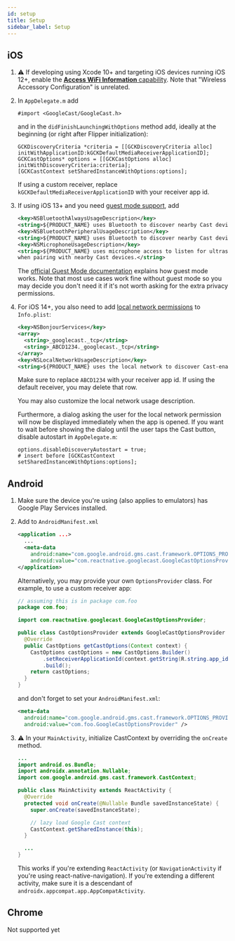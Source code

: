```yaml
---
id: setup
title: Setup
sidebar_label: Setup
---
```


## iOS

1. ⚠️ If developing using Xcode 10+ and targeting iOS devices running iOS 12+, enable the [**Access WiFi Information** capability](https://developers.google.com/cast/docs/ios_sender/#xcode_10). Note that "Wireless Accessory Configuration" is unrelated.

2. In `AppDelegate.m` add

   ```obj-c
   #import <GoogleCast/GoogleCast.h>
   ```

   and in the `didFinishLaunchingWithOptions` method add, ideally at the beginning (or right after Flipper initialization):

   ```obj-c
   GCKDiscoveryCriteria *criteria = [[GCKDiscoveryCriteria alloc] initWithApplicationID:kGCKDefaultMediaReceiverApplicationID];
   GCKCastOptions* options = [[GCKCastOptions alloc] initWithDiscoveryCriteria:criteria];
   [GCKCastContext setSharedInstanceWithOptions:options];
   ```

   If using a custom receiver, replace `kGCKDefaultMediaReceiverApplicationID` with your receiver app id.

3. If using iOS 13+ and you need [guest mode support](https://developers.google.com/cast/docs/ios_sender/ios_permissions_changes#need_to_keep_guest_mode_support), add

   ```xml
   <key>NSBluetoothAlwaysUsageDescription</key>
   <string>${PRODUCT_NAME} uses Bluetooth to discover nearby Cast devices.</string>
   <key>NSBluetoothPeripheralUsageDescription</key>
   <string>${PRODUCT_NAME} uses Bluetooth to discover nearby Cast devices.</string>
   <key>NSMicrophoneUsageDescription</key>
   <string>${PRODUCT_NAME} uses microphone access to listen for ultrasonic tokens
   when pairing with nearby Cast devices.</string>
   ```

   The [official Guest Mode documentation](https://developers.google.com/cast/docs/guest_mode) explains how guest mode works. Note that most use cases work fine without guest mode so you may decide you don't need it if it's not worth asking for the extra privacy permissions.

4. For iOS 14+, you also need to add [local network permissions](https://developers.google.com/cast/docs/ios_sender/ios_permissions_changes#updating_your_app_on_ios_14) to `Info.plist`:

   ```xml
   <key>NSBonjourServices</key>
   <array>
     <string>_googlecast._tcp</string>
     <string>_ABCD1234._googlecast._tcp</string>
   </array>
   <key>NSLocalNetworkUsageDescription</key>
   <string>${PRODUCT_NAME} uses the local network to discover Cast-enabled devices on your WiFi network.</string>
   ```

   Make sure to replace `ABCD1234` with your receiver app id. If using the default receiver, you may delete that row.

   You may also customize the local network usage description.

   Furthermore, a dialog asking the user for the local network permission will now be displayed immediately when the app is opened. If you want to wait before showing the dialog until the user taps the Cast button, disable autostart in `AppDelegate.m`:

   ```obj-c
   options.disableDiscoveryAutostart = true;
   # insert before [GCKCastContext setSharedInstanceWithOptions:options];
   ```

## Android

1. Make sure the device you're using (also applies to emulators) has Google Play Services installed.

2. Add to `AndroidManifest.xml`

   ```xml
   <application ...>
     ...
     <meta-data
       android:name="com.google.android.gms.cast.framework.OPTIONS_PROVIDER_CLASS_NAME"
       android:value="com.reactnative.googlecast.GoogleCastOptionsProvider" />
   </application>
   ```

   Alternatively, you may provide your own `OptionsProvider` class. For example, to use a custom receiver app:

   ```java
   // assuming this is in package com.foo
   package com.foo;

   import com.reactnative.googlecast.GoogleCastOptionsProvider;

   public class CastOptionsProvider extends GoogleCastOptionsProvider {
     @Override
     public CastOptions getCastOptions(Context context) {
       CastOptions castOptions = new CastOptions.Builder()
           .setReceiverApplicationId(context.getString(R.string.app_id))
           .build();
       return castOptions;
     }
   }
   ```

   and don't forget to set your `AndroidManifest.xml`:

   ```xml
   <meta-data
     android:name="com.google.android.gms.cast.framework.OPTIONS_PROVIDER_CLASS_NAME"
     android:value="com.foo.GoogleCastOptionsProvider" />
   ```

3. ⚠️ In your `MainActivity`, initialize CastContext by overriding the `onCreate` method.

   ```java
   ...
   import android.os.Bundle;
   import androidx.annotation.Nullable;
   import com.google.android.gms.cast.framework.CastContext;

   public class MainActivity extends ReactActivity {
     @Override
     protected void onCreate(@Nullable Bundle savedInstanceState) {
       super.onCreate(savedInstanceState);

       // lazy load Google Cast context
       CastContext.getSharedInstance(this);
     }

     ...
   }
   ```

   This works if you're extending `ReactActivity` (or `NavigationActivity` if you're using react-native-navigation). If you're extending a different activity, make sure it is a descendant of `androidx.appcompat.app.AppCompatActivity`.

## Chrome

Not supported yet
